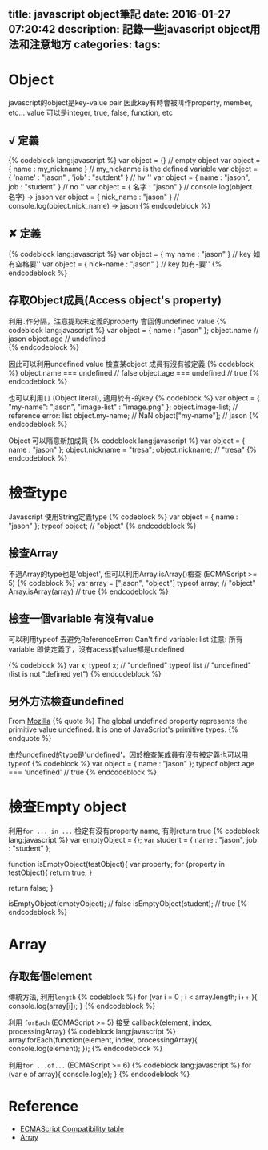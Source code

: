 title: javascript object筆記
date: 2016-01-27 07:20:42
description: 記錄一些javascript object用法和注意地方
categories:
tags:
---

# Object
javascript的object是key-value pair
因此key有時會被叫作property, member, etc...
value 可以是integer, true, false, function, etc 

## √ 定義
{% codeblock lang:javascript %}
var object = {} // empty object
var object = { name : my_nickname } // my_nickanme is the defined variable
var object = { 'name' : "jason" , 'job' : "sutdent" }   // hv ''
var object = { name : "jason", job : "student" }     // no ''
var object = { 名字 : "jason" }     // console.log(object.名字) -> jason
var object = { nick_name : "jason" }     // console.log(object.nick_name) -> jason
{% endcodeblock %}

## ✘ 定義
{% codeblock lang:javascript %}
var object = { my name : "jason" } // key 如有空格要''
var object = { nick-name : "jason" } // key 如有-要''
{% endcodeblock %}


## 存取Object成員(Access object's property)
利用`.`作分隔，注意提取未定義的property 會回傳undefined value
{% codeblock lang:javascript %}
var object = { name : "jason" };
object.name // jason
object.age // undefined  
{% endcodeblock %}

因此可以利用undefined value 檢查某object 成員有沒有被定義
{% codeblock %}
object.name === undefined // false
object.age === undefined // true
{% endcodeblock %}

也可以利用`[]` (Object literal), 適用於有-的key
{% codeblock %}
var object = { "my-name": "jason", "image-list" : "image.png" };
object.image-list; // reference error: list
object.my-name; // NaN
object["my-name"]; // jason
{% endcodeblock %}

Object 可以隋意新加成員
{% codeblock lang:javascript %}
var object = { name : "jason" };
object.nickname = "tresa";
object.nickname; // "tresa"
{% endcodeblock %}

# 檢查type
Javascript 使用String定義type
{% codeblock %}
var object = { name : "jason" };
typeof object; // "object"
{% endcodeblock %}

## 檢查Array
不過Array的type也是'object', 但可以利用Array.isArray()檢查 (ECMAScript >= 5)
{% codeblock %}
var array = ["jason", "object"]
typeof array; // "object" 
Array.isArray(array) // true
{% endcodeblock %}


## 檢查一個variable 有沒有value
可以利用typeof 去避免ReferenceError: Can't find variable: list
注意: 所有variable 即使定義了，沒有acess前value都是undefined

{% codeblock %}
var x;
typeof x; // "undefined"
typeof list // "undefined" (list is not "defined yet")
{% endcodeblock %}

## 另外方法檢查undefined

From [Mozilla](https://developer.mozilla.org/en-US/docs/Web/JavaScript/Reference/Global_Objects/undefined)
{% quote %}
The global undefined property represents the primitive value undefined. It is one of JavaScript's primitive types.
{% endquote %}

由於undefined的type是'undefined'，因於檢查某成員有沒有被定義也可以用typeof
{% codeblock %}
var object = { name : "jason" };
typeof object.age === 'undefined' // true
{% endcodeblock %}



# 檢查Empty object
利用`for ... in ...` 檢定有沒有property name, 有則return true
{% codeblock lang:javascript %}
var emptyObject = {};
var student = { name : "jason", job : "student" };

function isEmptyObject(testObject){
  var property;
  for (property in testObject){
    return true;
  }
  
  return false;
}

isEmptyObject(emptyObject); // false
isEmptyObject(student); // true
{% endcodeblock %}

# Array

## 存取每個element
傳統方法, 利用`length`
{% codeblock %}
for (var i = 0 ; i < array.length; i++ ){
  console.log(array[i]);
}
{% endcodeblock %}

利用 `forEach` (ECMAScript >= 5)
接受 callback(element, index, processingArray)
{% codeblock lang:javascript %}
array.forEach(function(element, index, processingArray){
  console.log(element);
});
{% endcodeblock %}

利用`for ...of...` (ECMAScript >= 6)
{% codeblock lang:javascript %}
for (var e of array){
  console.log(e);
}
{% endcodeblock %}

# Reference
- [ECMAScript Compatibility table](http://kangax.github.io/compat-table/es5/)
- [Array](https://developer.mozilla.org/en-US/docs/Web/JavaScript/Reference/Global_Objects/Array/)

